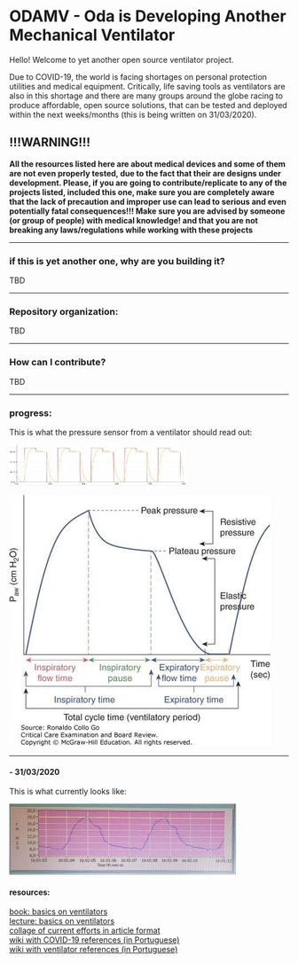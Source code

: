 # ODAMV - Oda is Developing Another Mechanical Ventilator

Hello! Welcome to yet another open source ventilator project. 

Due to COVID-19, the world is facing shortages on personal protection utilities and medical equipment. Critically, life saving tools as ventilators are also in this shortage and there are many groups around the globe racing to produce affordable, open source solutions, that can be tested and deployed within the next weeks/months (this is being written on 31/03/2020).


## !!!WARNING!!!

**All the resources listed here are about medical devices and some of them are not even properly tested, due to the fact that their are designs under development. Please, if you are going to contribute/replicate to any of the projects listed, included this one, make sure you are completely aware that the lack of precaution and improper use can lead to serious and even potentially fatal consequences!!! Make sure you are advised by someone (or group of people) with medical knowledge! and that you are not breaking any laws/regulations while working with these projects**

---

### if this is yet another one, why are you building it?
TBD

---

### Repository organization:
TBD

---

### How can I contribute?
TBD

---

### progress:

This is what the pressure sensor from a ventilator should read out:

![simple model](/media/simple_model.jpeg)

![zoomed in](/media/ventilator_curve_theoretical.jpeg)

---

#### - 31/03/2020
This is what currently looks like:

 ![](/media/print_ventilator_output_march31.jpeg)





#### resources:
[book: basics on ventilators](<https://www.worldcat.org/title/medical-ventilator-system-basics-a-clinical-guide/oclc/990267764>)  
[lecture: basics on ventilators](<https://www.medcram.com/courses/COVID19-ventilator-mechanical-ventilation>)  
[collage of current efforts in article format](<https://www.preprints.org/manuscript/202003.0362/v1>)  
[wiki with COVID-19 references (in Portuguese)](<https://pt.wikiversity.org/wiki/Ci%C3%AAncia_cidad%C3%A3_face_ao_Covid-19>)  
[wiki with ventilator references (in Portuguese)](<https://pt.wikiversity.org/wiki/Ci%C3%AAncia_cidad%C3%A3_face_ao_Covid-19/Respiradores_de_c%C3%B3digo_aberto>)  

